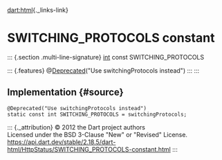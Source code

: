 [dart:html](../../dart-html/dart-html-library){._links-link}

SWITCHING\_PROTOCOLS constant
=============================

::: {.section .multi-line-signature}
[int](../../dart-core/int-class) const SWITCHING\_PROTOCOLS

::: {.features}
@[Deprecated](../../dart-core/deprecated-class)(\"Use switchingProtocols
instead\")
:::
:::

Implementation {#source}
--------------

``` {.language-dart data-language="dart"}
@Deprecated("Use switchingProtocols instead")
static const int SWITCHING_PROTOCOLS = switchingProtocols;
```

::: {._attribution}
© 2012 the Dart project authors\
Licensed under the BSD 3-Clause \"New\" or \"Revised\" License.\
<https://api.dart.dev/stable/2.18.5/dart-html/HttpStatus/SWITCHING_PROTOCOLS-constant.html>
:::
